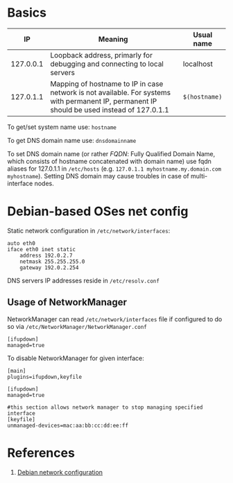 # Basics
| IP | Meaning | Usual name |
|-----------|---------| --------|
| 127.0.0.1 | Loopback address, primarly for debugging and connecting to local servers | localhost |
| 127.0.1.1 | Mapping of hostname to IP in case network is not available. For systems with permanent IP, permanent IP should be used instead of 127.0.1.1 | `$(hostname)` |

To get/set system name use: `hostname`

To get DNS domain name use: `dnsdomainname`

To set DNS domain name (or rather _FQDN_: Fully Qualified Domain Name, which consists of hostname concatenated with domain name) use fqdn aliases for 127.0.1.1 in `/etc/hosts` (e.g. `127.0.1.1 myhostname.my.domain.com myhostname`). Setting DNS domain may cause troubles in case of multi-interface nodes.

# Debian-based OSes net config
Static network configuration in `/etc/network/interfaces`:
```
auto eth0
iface eth0 inet static
    address 192.0.2.7
    netmask 255.255.255.0
    gateway 192.0.2.254
```
DNS servers IP addresses reside in `/etc/resolv.conf`

## Usage of NetworkManager
NetworkManager can read `/etc/network/interfaces` file if configured to do so 
via `/etc/NetworkManager/NetworkManager.conf`
```
[ifupdown]
managed=true
```
To disable NetworkManager for given interface:
```
[main]
plugins=ifupdown,keyfile

[ifupdown]
managed=true

#this section allows network manager to stop managing specified interface
[keyfile]
unmanaged-devices=mac:aa:bb:cc:dd:ee:ff
```
# References
 1. [Debian network configuration](https://wiki.debian.org/NetworkConfiguration)

